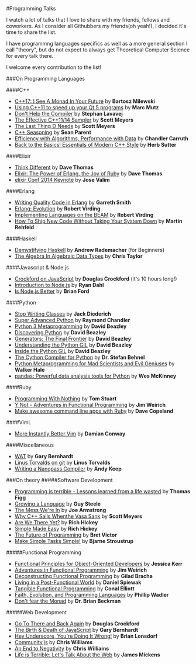 #Programming Talks

I watch a lot of talks that I love to share with my friends, fellows and coworkers.
As I consider all Githubbers my friends(oh yeah!), I decided it's time to share the
list.

I have programmng languages specifics as well as a more general section I call "theory",
but do not expect to always get Theoretical Computer Science for every talk there.

I welcome every contribution to the list!

###On Programming Languages

####C++
* [C++17: I See A Monad In Your Future](https://www.youtube.com/watch?v=BFnhhPehpKw) by **Bartosz Milewski**
* [Using C++11 to speed up your Qt 5 programs](http://www.youtube.com/watch?v=sajBj_eiH10) by **Marc Mutz**
* [Don't Help the Compiler](https://www.youtube.com/watch?v=AKtHxKJRwp4) by **Stephan Lavavej**
* [The Effective C++11/14 Sampler](http://channel9.msdn.com/Events/GoingNative/2013/An-Effective-Cpp11-14-Sampler) by **Scott Meyers**
* [The Last Thing D Needs](https://www.youtube.com/watch?v=48kP_Ssg2eY) by **Scott Meyers**
* [C++ Seasoning](http://channel9.msdn.com/Events/GoingNative/2013/Cpp-Seasoning) by **Sean Parent**
* [Efficiency with Algorithms, Performance with Data](https://www.youtube.com/watch?v=fHNmRkzxHWs) by **Chandler Carruth**
* [Back to the Basics! Essentials of Modern C++ Style](https://www.youtube.com/watch?v=xnqTKD8uD64) by **Herb Sutter**

####Elixir
* [Think Different](http://www.confreaks.com/videos/4119-elixirconf2014-opening-keynote-think-different) by **Dave Thomas**
* [Elixir: The Power of Erlang, the Joy of Ruby](https://www.youtube.com/watch?v=lww1aZ-ldz0) by **Dave Thomas**
* [elixir Conf 2014 Keynote](https://www.youtube.com/watch?v=aZXc11eOEpI) by **Jose Valim**

####Erlang
* [Writing Quality Code in Erlang](https://www.youtube.com/watch?v=CQyt9Vlkbis) by **Garreth Smith**
* [Erlang: Evolution](https://www.youtube.com/watch?v=od6CfA8xEcM) by **Robert Virding**
* [Implementing Languages on the BEAM](https://www.youtube.com/watch?v=qm0mbQbc9Kc) by **Robert Virding**
* [How To Ship New Code Without Taking Your System Down](https://www.youtube.com/watch?v=NfCLCmRi4_Y) by **Martin Rehfeld**

####Haskell
* [Demystifying Haskell](https://www.youtube.com/watch?v=apBWkBDVlow) by **Andrew Rademacher** (for Beginners)
* [The Algebra In Algebraic Data Types](https://www.youtube.com/watch?v=YScIPA8RbVE) by **Chris Taylor**

####Javascript & Node.js
* [Crockford on JavaScript](https://www.youtube.com/playlist?list=PL7664379246A246CB) by **Douglas Crockford** (it's 10 hours long!)
* [Introduction to Node.js](http://www.yuiblog.com/blog/2010/05/20/video-dahl/) by **Ryan Dahl** 
* [Is Node.js Better](https://www.youtube.com/watch?v=C5fa1LZYodQ) by **Brian Ford** 

####Python
* [Stop Writing Classes](http://pyvideo.org/video/880/stop-writing-classes) by **Jack Diederich** 
* [Super Advanced Python](http://www.youtube.com/watch?v=u2KZJzoz-qI) by **Raymond Chandler**
* [Python 3 Metaprogramming](https://www.youtube.com/watch?v=sPiWg5jSoZI) by **David Beazley**
* [Discovering Python](https://www.youtube.com/watch?v=RZ4Sn-Y7AP8) by **David Beazley**
* [Generators: The Final Frontier](https://www.youtube.com/watch?v=D1twn9kLmYg) by **David Beazley**
* [Understanding the Python GIL](https://www.youtube.com/watch?v=Obt-vMVdM8s) by **David Beazley**
* [Inside the Python GIL](https://www.youtube.com/watch?v=ph374fJqFPE) by **David Beazley**
* [The Cython Compiler for Python](https://www.youtube.com/watch?v=ZHpkLX2VFMU) by **Dr. Stefan Behnel**
* [Python Metaprogramming for Mad Scientists and Evil Geniuses](https://www.youtube.com/watch?v=Adr_QuDZxuM) by **Walker Hale**
* [pandas: Powerful data analysis tools for Python](https://www.youtube.com/watch?v=qbYYamU42Sw) by **Wes McKinney**

####Ruby
* [Programming With Nothing](https://www.youtube.com/watch?v=VUhlNx_-wYk) by **Tom Stuart**
* [Y Not - Adventures in Functional Programming](http://www.confreaks.com/videos/1287-rubyconf2012-y-not-adventures-in-functional-programming) by **Jim Weirich**
* [Make awesome command line apps with Ruby](https://www.youtube.com/watch?v=1ILEw6Qca3U) by **Dave Copeland**

####VimL
* [More Instantly Better Vim](https://www.youtube.com/watch?v=aHm36-na4-4) by **Damian Conway**

####Miscellaneous
* [WAT](https://www.destroyallsoftware.com/talks/wat) by **Gary Bernhardt** 
* [Linus Torvalds on git](https://www.youtube.com/watch?v=4XpnKHJAok8) by **Linus Torvalds**
* [Writing a Nanopass Compiler](https://www.youtube.com/watch?v=Os7FE3J-U5Q) by **Andy Keep**

###On theory
#####Software Development
* [Programming is terrible - Lessons learned from a life wasted](https://www.youtube.com/watch?v=csyL9EC0S0c) by **Thomas Figg**
* [Growing a Language](https://www.youtube.com/watch?v=_ahvzDzKdB0) by **Guy Steele** 
* [The Mess We're In](https://www.youtube.com/watch?v=lKXe3HUG2l4) by **Joe Armstrong** 
* [Why C++ Sails Whenthe Vasa Sank](https://www.youtube.com/watch?v=ltCgzYcpFUI) by **Scott Meyers**
* [Are We There Yet?](http://www.infoq.com/presentations/Are-We-There-Yet-Rich-Hickey) by **Rich Hickey** 
* [Simple Made Easy](http://www.infoq.com/presentations/Simple-Made-Easy) by **Rich Hickey** 
* [The Future of Programming](https://www.youtube.com/watch?v=8pTEmbeENF4) by **Bret Victor**
* [Make Simple Tasks Simple!](https://www.youtube.com/watch?v=nesCaocNjtQ) by **Bjarne Stroustrup**

#####Functional Programming
* [Functional Principles for Object-Oriented Developers](http://www.youtube.com/watch?v=pMGY9ViIGNU) by **Jessica Kerr** 
* [Adventures in Functional Programming](https://vimeo.com/45140590) by **Jim Weirich** 
* [Deconstructing Functional Programming](http://www.infoq.com/presentations/functional-pros-cons) by **Gilad Bracha** 
* [Living in a Post-Functional World](http://www.infoq.com/presentations/post-functional-scala-clojure-haskell) by **Daniel Spiewak** 
* [Tangible Functional Programming](https://www.youtube.com/watch?v=faJ8N0giqzw) by **Conal Elliott** 
* [Faith, Evolution, and Programming Languages](https://www.youtube.com/watch?v=8frGknO8rIg) by **Phillip Wadler** 
* [Don't fear the Monad](https://www.youtube.com/watch?v=ZhuHCtR3xq8) by **Dr. Brian Beckman** 

#####Web Development
* [Go To There and Back Again](http://vimeo.com/78893726) by **Douglas Crockford** 
* [The Birth & Death of JavaScript](https://www.destroyallsoftware.com/talks/the-birth-and-death-of-javascript) by **Gary Bernhardt** 
* [Hey Underscore, You're Doing It Wrong!](http://www.youtube.com/watch?v=m3svKOdZijA) by **Brian Lonsdorf** 
* [Community.js](https://www.youtube.com/watch?v=23Yxji-tEfc) by **Chris Williams** 
* [An End to Negativity](https://www.youtube.com/watch?v=17rkSdkc5TI) by **Chris Williams** 
* [Life is Terrible: Let's Talk About the Web](http://vimeo.com/111122950) by **James Mickens** 
